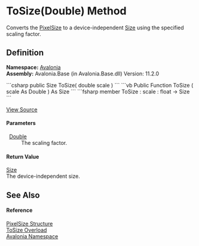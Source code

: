 # ToSize(Double) Method


Converts the <a href="T_Avalonia_PixelSize">PixelSize</a> to a device-independent <a href="T_Avalonia_Size">Size</a> using the specified scaling factor.



## Definition
**Namespace:** <a href="N_Avalonia">Avalonia</a>  
**Assembly:** Avalonia.Base (in Avalonia.Base.dll) Version: 11.2.0

<Tabs groupId="api-code-preview">
<TabItem value="csharp" label="C#">
```csharp
public Size ToSize(
	double scale
)
```
</TabItem>
<TabItem value="vb" label="VB">
```vb
Public Function ToSize ( 
	scale As Double
) As Size
```
</TabItem>
<TabItem value="fsharp" label="F#">
```fsharp
member ToSize : 
        scale : float -> Size 
```
</TabItem>
</Tabs>



<a href="https://github.com/AvaloniaUI/Avalonia/tree/master/src/Avalonia.Base/PixelSize.cs#L160" title="View the source code">View Source</a>



#### Parameters
<dl><dt>  <a href="https://learn.microsoft.com/dotnet/api/system.double" target="_blank" rel="noopener noreferrer">Double</a></dt><dd>The scaling factor.</dd></dl>

#### Return Value
<a href="T_Avalonia_Size">Size</a>  
The device-independent size.

## See Also


#### Reference
<a href="T_Avalonia_PixelSize">PixelSize Structure</a>  
<a href="Overload_Avalonia_PixelSize_ToSize">ToSize Overload</a>  
<a href="N_Avalonia">Avalonia Namespace</a>  

